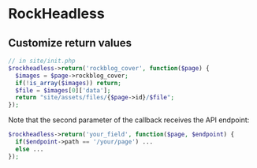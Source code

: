# RockHeadless

## Customize return values

```php
// in site/init.php
$rockheadless->return('rockblog_cover', function($page) {
  $images = $page->rockblog_cover;
  if(!is_array($images)) return;
  $file = $images[0]['data'];
  return "site/assets/files/{$page->id}/$file";
});
```

Note that the second parameter of the callback receives the API endpoint:

```php
$rockheadless->return('your_field', function($page, $endpoint) {
  if($endpoint->path == '/your/page') ...
  else ...
});
```
